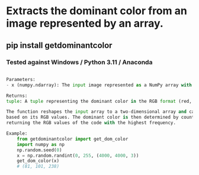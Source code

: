 # Extracts the dominant color from an image represented by an array.

## pip install getdominantcolor

### Tested against Windows / Python 3.11 / Anaconda




```python

Parameters:
- x (numpy.ndarray): The input image represented as a NumPy array with shape (height, width, channels - 3).

Returns:
tuple: A tuple representing the dominant color in the RGB format (red, green, blue).

The function reshapes the input array to a two-dimensional array and calculates a numerical code for each pixel
based on its RGB values. The dominant color is then determined by counting the occurrences of these codes and
returning the RGB values of the code with the highest frequency.

Example:
	from getdominantcolor import get_dom_color
	import numpy as np
	np.random.seed(0)
	x = np.random.randint(0, 255, (4000, 4000, 3))
	get_dom_color(x)
	# (81, 101, 238)
```